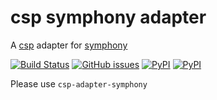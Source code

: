 # csp symphony adapter

A [csp](https://github.com/point72/csp) adapter for [symphony](https://symphony.com)

[![Build Status](https://github.com/point72/csp-adapter-symphony/actions/workflows/build.yml/badge.svg?branch=main)](https://github.com/point72/csp-adapter-symphony/actions?query=workflow%3A%22Build+Status%22)
[![GitHub issues](https://img.shields.io/github/issues/point72/csp-adapter-symphony.svg)](https://github.com/point72/csp-adapter-symphony/issues)
[![PyPI](https://img.shields.io/pypi/l/csp-adapter-symphony.svg)](https://pypi.python.org/pypi/csp-adapter-symphony)
[![PyPI](https://img.shields.io/pypi/v/csp-adapter-symphony.svg)](https://pypi.python.org/pypi/csp-adapter-symphony)

Please use `csp-adapter-symphony`
